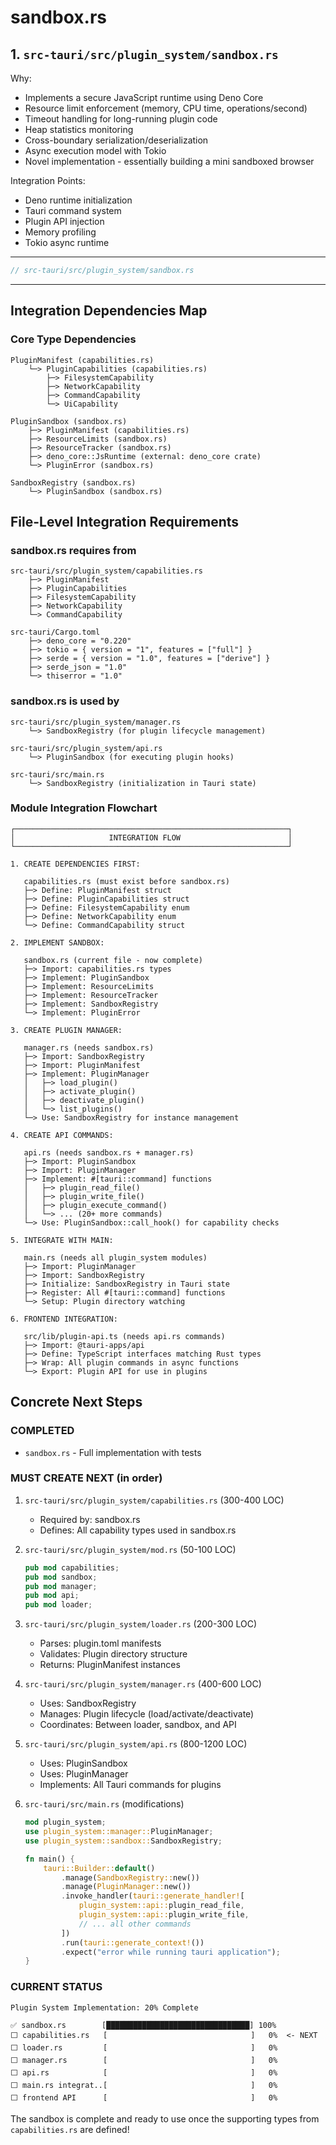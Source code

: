 # sandbox.rs

## 1. `src-tauri/src/plugin_system/sandbox.rs`

Why:

- Implements a secure JavaScript runtime using Deno Core
- Resource limit enforcement (memory, CPU time, operations/second)
- Timeout handling for long-running plugin code
- Heap statistics monitoring
- Cross-boundary serialization/deserialization
- Async execution model with Tokio
- Novel implementation - essentially building a mini sandboxed browser

Integration Points:

- Deno runtime initialization
- Tauri command system
- Plugin API injection
- Memory profiling
- Tokio async runtime

---

```rust
// src-tauri/src/plugin_system/sandbox.rs
```

---

## Integration Dependencies Map

### Core Type Dependencies

```text
PluginManifest (capabilities.rs)
    └─> PluginCapabilities (capabilities.rs)
        ├─> FilesystemCapability
        ├─> NetworkCapability
        ├─> CommandCapability
        └─> UiCapability

PluginSandbox (sandbox.rs)
    ├─> PluginManifest (capabilities.rs)
    ├─> ResourceLimits (sandbox.rs)
    ├─> ResourceTracker (sandbox.rs)
    ├─> deno_core::JsRuntime (external: deno_core crate)
    └─> PluginError (sandbox.rs)

SandboxRegistry (sandbox.rs)
    └─> PluginSandbox (sandbox.rs)
```

## File-Level Integration Requirements

### sandbox.rs requires from

```text
src-tauri/src/plugin_system/capabilities.rs
    ├─> PluginManifest
    ├─> PluginCapabilities
    ├─> FilesystemCapability
    ├─> NetworkCapability
    └─> CommandCapability

src-tauri/Cargo.toml
    ├─> deno_core = "0.220"
    ├─> tokio = { version = "1", features = ["full"] }
    ├─> serde = { version = "1.0", features = ["derive"] }
    ├─> serde_json = "1.0"
    └─> thiserror = "1.0"
```

### sandbox.rs is used by

```text
src-tauri/src/plugin_system/manager.rs
    └─> SandboxRegistry (for plugin lifecycle management)

src-tauri/src/plugin_system/api.rs
    └─> PluginSandbox (for executing plugin hooks)

src-tauri/src/main.rs
    └─> SandboxRegistry (initialization in Tauri state)
```

### Module Integration Flowchart

```text
┌─────────────────────────────────────────────────────────────┐
│                     INTEGRATION FLOW                        │
└─────────────────────────────────────────────────────────────┘

1. CREATE DEPENDENCIES FIRST:

   capabilities.rs (must exist before sandbox.rs)
   ├─> Define: PluginManifest struct
   ├─> Define: PluginCapabilities struct
   ├─> Define: FilesystemCapability enum
   ├─> Define: NetworkCapability enum
   └─> Define: CommandCapability struct

2. IMPLEMENT SANDBOX:

   sandbox.rs (current file - now complete)
   ├─> Import: capabilities.rs types
   ├─> Implement: PluginSandbox
   ├─> Implement: ResourceLimits
   ├─> Implement: ResourceTracker
   ├─> Implement: SandboxRegistry
   └─> Implement: PluginError

3. CREATE PLUGIN MANAGER:

   manager.rs (needs sandbox.rs)
   ├─> Import: SandboxRegistry
   ├─> Import: PluginManifest
   ├─> Implement: PluginManager
   │   ├─> load_plugin()
   │   ├─> activate_plugin()
   │   ├─> deactivate_plugin()
   │   └─> list_plugins()
   └─> Use: SandboxRegistry for instance management

4. CREATE API COMMANDS:

   api.rs (needs sandbox.rs + manager.rs)
   ├─> Import: PluginSandbox
   ├─> Import: PluginManager
   ├─> Implement: #[tauri::command] functions
   │   ├─> plugin_read_file()
   │   ├─> plugin_write_file()
   │   ├─> plugin_execute_command()
   │   └─> ... (20+ more commands)
   └─> Use: PluginSandbox::call_hook() for capability checks

5. INTEGRATE WITH MAIN:

   main.rs (needs all plugin_system modules)
   ├─> Import: PluginManager
   ├─> Import: SandboxRegistry
   ├─> Initialize: SandboxRegistry in Tauri state
   ├─> Register: All #[tauri::command] functions
   └─> Setup: Plugin directory watching

6. FRONTEND INTEGRATION:

   src/lib/plugin-api.ts (needs api.rs commands)
   ├─> Import: @tauri-apps/api
   ├─> Define: TypeScript interfaces matching Rust types
   ├─> Wrap: All plugin commands in async functions
   └─> Export: Plugin API for use in plugins
```

## Concrete Next Steps

### COMPLETED

- `sandbox.rs` - Full implementation with tests

### MUST CREATE NEXT (in order)

1. `src-tauri/src/plugin_system/capabilities.rs` (300-400 LOC)
   - Required by: sandbox.rs
   - Defines: All capability types used in sandbox.rs

2. `src-tauri/src/plugin_system/mod.rs` (50-100 LOC)

   ```rust
   pub mod capabilities;
   pub mod sandbox;
   pub mod manager;
   pub mod api;
   pub mod loader;
   ```

3. `src-tauri/src/plugin_system/loader.rs` (200-300 LOC)
   - Parses: plugin.toml manifests
   - Validates: Plugin directory structure
   - Returns: PluginManifest instances

4. `src-tauri/src/plugin_system/manager.rs` (400-600 LOC)
   - Uses: SandboxRegistry
   - Manages: Plugin lifecycle (load/activate/deactivate)
   - Coordinates: Between loader, sandbox, and API

5. `src-tauri/src/plugin_system/api.rs` (800-1200 LOC)
   - Uses: PluginSandbox
   - Uses: PluginManager
   - Implements: All Tauri commands for plugins

6. `src-tauri/src/main.rs` (modifications)

   ```rust
   mod plugin_system;
   use plugin_system::manager::PluginManager;
   use plugin_system::sandbox::SandboxRegistry;
   
   fn main() {
       tauri::Builder::default()
           .manage(SandboxRegistry::new())
           .manage(PluginManager::new())
           .invoke_handler(tauri::generate_handler![
               plugin_system::api::plugin_read_file,
               plugin_system::api::plugin_write_file,
               // ... all other commands
           ])
           .run(tauri::generate_context!())
           .expect("error while running tauri application");
   }
   ```

### CURRENT STATUS

```text
Plugin System Implementation: 20% Complete

✅ sandbox.rs        [████████████████████████████████] 100%
⬜ capabilities.rs   [                                ]   0%  <- NEXT
⬜ loader.rs         [                                ]   0%
⬜ manager.rs        [                                ]   0%
⬜ api.rs            [                                ]   0%
⬜ main.rs integrat..[                                ]   0%
⬜ frontend API      [                                ]   0%
```

The sandbox is complete and ready to use once the supporting types from `capabilities.rs` are defined!
